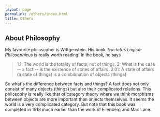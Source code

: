 ```yaml
---
layout: page
permalink: /others/index.html
title: Others
---
```


## About Philosophy
My favourite philosopher is Wittgenstein. His book *Tractatus Logico-Philosophicus* is really worth reading! In the book, he says 
> 1.1: The world is the totality of facts, not of things.
> 2: What is the case -- a fact -- is the existence of states of affairs.
> 2.01: A state of affairs (a state of things) is a combibnation of objects (things).


So what's the difference between facts and things? A fact does not only consist of many objects (things) but also their complicated relations. This philosophy is really like that of category theory where we think morphisms between objects are more important than onjects themselves. It seems the world is a very complicated category. But note that this book was completed in 1918 much earlier than the work of Eilenberg and Mac Lane.

